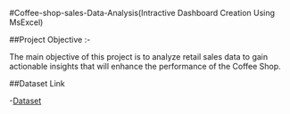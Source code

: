 #Coffee-shop-sales-Data-Analysis(Intractive Dashboard Creation Using MsExcel)

##Project Objective :-

The main objective of this project is to analyze retail sales data to gain actionable insights that will enhance the performance of the Coffee Shop.

##Dataset Link 

-<a href="https://github.com/a-aanchal/Data-Analysis-Dashboard/blob/main/Book1.xlsx">Dataset</a>
